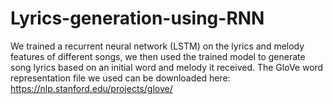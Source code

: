 # Lyrics-generation-using-RNN

We trained a recurrent neural network (LSTM) on the lyrics and melody features of different songs, we then used the trained model to generate song lyrics based on an initial word and melody it received.
The GloVe word representation file we used can be downloaded here: https://nlp.stanford.edu/projects/glove/
